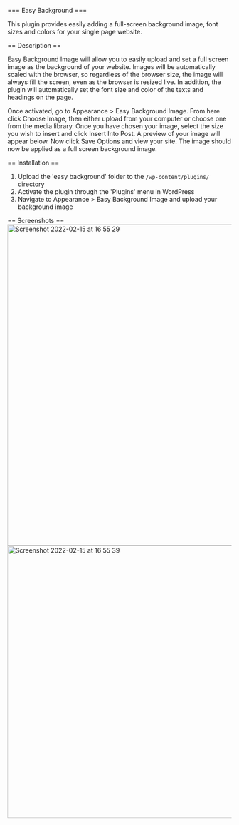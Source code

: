 === Easy Background ===

This plugin provides easily adding a full-screen background image, font sizes and colors for your single page website.

== Description ==

Easy Background Image will allow you to easily upload and set a full screen image as the background of your website. Images will be automatically scaled with the browser, so regardless of the browser size, the image will always fill the screen, even as the browser is resized live. In addition, the plugin will automatically set the font size and color of the texts and headings on the page.

Once activated, go to Appearance > Easy Background Image. From here click Choose Image, then either upload from your computer or choose one from the media library. Once you have chosen your image, select the size you wish to insert and click Insert Into Post. A preview of your image will appear below. Now click Save Options
and view your site. The image should now be applied as a full screen background image. 


== Installation ==

1. Upload the 'easy background' folder to the `/wp-content/plugins/` directory
2. Activate the plugin through the 'Plugins' menu in WordPress
3. Navigate to Appearance > Easy Background Image and upload your background image

== Screenshots ==
<img width="721" alt="Screenshot 2022-02-15 at 16 55 29" src="https://user-images.githubusercontent.com/47864126/154076859-242defd3-c338-4876-96a5-884784496b06.png">
<img width="611" alt="Screenshot 2022-02-15 at 16 55 39" src="https://user-images.githubusercontent.com/47864126/154076884-90fd7724-9a7c-495e-8591-0ec350fce5c2.png">
